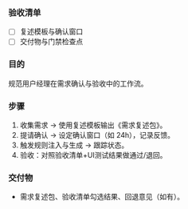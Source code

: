 ### 验收清单
- [ ] 复述模板与确认窗口
- [ ] 交付物与门禁检查点

### 目的
规范用户经理在需求确认与验收中的工作流。

### 步骤
1. 收集需求 → 使用复述模板输出《需求复述包》。
2. 提请确认 → 设定确认窗口（如 24h），记录反馈。
3. 触发规则注入与生成 → 跟踪状态。
4. 验收：对照验收清单+UI测试结果做通过/退回。

### 交付物
- 需求复述包、验收清单勾选结果、回退意见（如有）。

